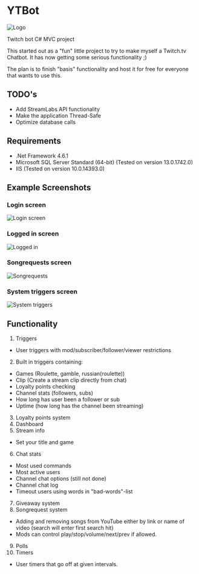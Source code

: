 # YTBot
![Logo](https://github.com/borgej/YTBot/blob/master/ytb_logo_small.png "Logo")


Twitch bot C# MVC project

This started out as a "fun" little project to try to make myself a Twitch.tv Chatbot.
It has now getting some serious functionality ;)

The plan is to finish "basis" functionality and host it for free for everyone that wants to use this.


## TODO's
* Add StreamLabs API functionality
* Make the application Thread-Safe
* Optimize database calls

## Requirements 
* .Net Framework 4.6.1
* Microsoft SQL Server Standard (64-bit) (Tested on version 13.0.1742.0)
* IIS (Tested on version 10.0.14393.0)

## Example Screenshots
### Login screen
![Login screen](https://github.com/borgej/YTBot/blob/master/login.PNG "Login screen")

### Logged in screen
![Logged in](https://github.com/borgej/YTBot/blob/master/loggedin.PNG "Logged in")

### Songrequests screen
![Songrequests](https://github.com/borgej/YTBot/blob/master/songrequests.png "Songrequests")

### System triggers screen
![System triggers](https://github.com/borgej/YTBot/blob/master/systemtriggers.PNG "System triggers")

## Functionality
1. Triggers
* User triggers with mod/subscriber/follower/viewer restrictions
2. Built in triggers containing:
* Games (Roulette, gamble, russian(roulette))
* Clip (Create a stream clip directly from chat)
* Loyalty points checking
* Channel stats (followers, subs)
* How long has user been a follower or sub
* Uptime (how long has the channel been streaming)
3. Loyalty points system
4. Dashboard
5. Stream info
* Set your title and game
6. Chat stats
* Most used commands
* Most active users
* Channel chat options (still not done)
* Channel chat log
* Timeout users using words in "bad-words"-list

7. Giveaway system
8. Songrequest system
* Adding and removing songs from YouTube either by link or name of video (search will enter first search hit)
* Mods can control play/stop/volume/next/prev if allowed.
9. Polls
10. Timers
* User timers that go off at given intervals.

